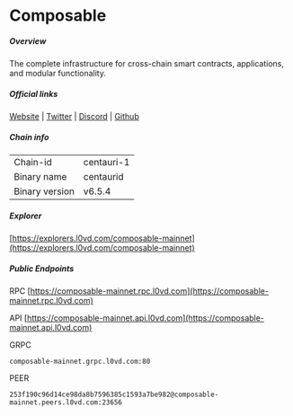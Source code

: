 # Composable


##### Overview
The complete infrastructure for cross-chain smart contracts, applications, and modular functionality.


##### Official links
[Website](https://www.composable.finance/) | [Twitter](https://twitter.com/ComposableFin) | [Discord](https://github.com/notional-labs/composable-networks) | [Github](https://github.com/notional-labs)

##### Chain info

|  |  |
| ------ | ------ |
| Chain-id | centauri-1 |
| Binary name | centaurid |
| Binary version | v6.5.4 |

##### Explorer
[https://explorers.l0vd.com/composable-mainnet](https://explorers.l0vd.com/composable-mainnet)

##### Public Endpoints
RPC
[https://composable-mainnet.rpc.l0vd.com](https://composable-mainnet.rpc.l0vd.com)

API
[https://composable-mainnet.api.l0vd.com](https://composable-mainnet.api.l0vd.com)

GRPC
```
composable-mainnet.grpc.l0vd.com:80
```

PEER
```
253f190c96d14ce98da8b7596385c1593a7be982@composable-mainnet.peers.l0vd.com:23656
```
